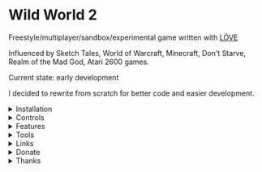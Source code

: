 # Wild World 2
Freestyle/multiplayer/sandbox/experimental game written with [LÖVE ](https://love2d.org/)


Influenced by Sketch Tales, World of Warcraft, Minecraft, Don't Starve, Realm of the Mad God, Atari 2600 games.

Current state: early development

I decided to rewrite from scratch for better code and easier development.


<details>
 <summary>Installation</summary>

windows: edit tools\init.cmd, put your game_path, run once from administrator (no symlink permission for regular windows user)

linux: make symlink of shared dir manually (see tools\init.cmd)

</details>

<details>
 <summary>Controls</summary>
none yet
</details>


<details>
 <summary>Features</summary>
basic network
</details>

<details>
 <summary>Tools</summary>

[love2d (engine)](https://love2d.org/)

[ZeroBrane (ide)](https://studio.zerobrane.com/)

[Aseprite (sprites)](https://www.aseprite.org/)

</details>


<details>
 <summary>Links</summary>

[Stream](https://www.twitch.tv/marvelme)

[Blog](https://mw-gd.blogspot.com/)

[official thread](https://love2d.org/forums/viewtopic.php?f=14&t=85403)

[report a bug](https://github.com/MarvelWild/LoFiFreestyleGame/issues/new)

</details>




<details>
 <summary>Donate</summary>

This is non-commercial project, so i spending my time freelancing to make it happens.
You can gift me more free time by donating, and this means more and better games from me.
I am thankful for freelance opportunities too.


https://liberapay.com/MarvelWild/

https://www.patreon.com/marvelme

http://yasobe.ru/na/make_me_happy

btc: 3MV443JyoGvd1WX1UhwLSKfS1VmTQg4QBr

eth: 0xF58BD9894f9039C76d9329d7570011DB280049BD

Thanks for support!

</details>


<details>
 <summary>Thanks</summary>

Paul Kulchenko and ZeroBrane crew for best IDE

Anders Ruud and LÖVE crew. You made making games so pleasant!

Roberto Ierusalimschy for LUA

Igor Vselensky. Life is much better with you!

Mira Pakhomava for fresh ideas, art, cheering me up, and many other things

Alexey Sityanov for opening more dimensions in gaming.

All the gamers in the Universe!

You!


</details>
